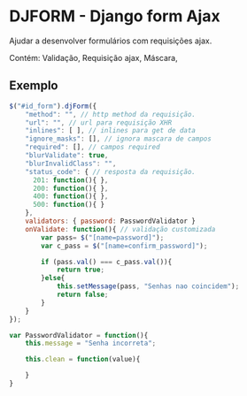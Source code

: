 DJFORM - Django form Ajax
=======================

Ajudar a desenvolver formulários com requisições ajax.

Contém:
Validação,
Requisição ajax,
Máscara,

Exemplo
-------

```javascript
$("#id_form").djForm({
    "method": "", // http method da requisição.
    "url": "", // url para requisição XHR
    "inlines": [ ], // inlines para get de data
    "ignore_masks": [], // ignora mascara de campos
    "required": [], // campos required
    "blurValidate": true,
    "blurInvalidClass": "",
    "status_code": { // resposta da requisição.
      201: function(){ },
      200: function(){ },
      400: function(){ },
      500: function(){ }
    },
    validators: { password: PasswordValidator }
    onValidate: function(){ // validação customizada
        var pass= $("[name=password]");
        var c_pass = $("[name=confirm_password]");

        if (pass.val() === c_pass.val()){
            return true;
        }else{
            this.setMessage(pass, "Senhas nao coincidem");
            return false;
        }
    }
});

var PasswordValidator = function(){
    this.message = "Senha incorreta";

    this.clean = function(value){

    }
}
```